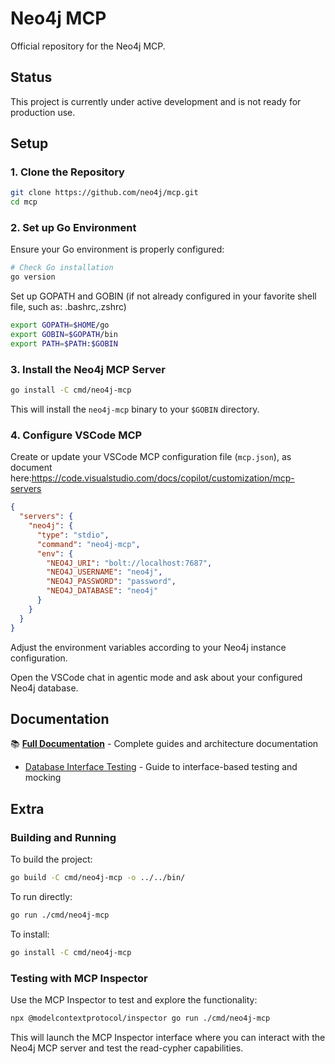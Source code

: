 # Neo4j MCP

Official repository for the Neo4j MCP.

## Status

This project is currently under active development and is not ready for production use.

## Setup

### 1. Clone the Repository

```bash
git clone https://github.com/neo4j/mcp.git
cd mcp
```

### 2. Set up Go Environment

Ensure your Go environment is properly configured:

```bash
# Check Go installation
go version
```

Set up GOPATH and GOBIN (if not already configured in your favorite shell file, such as: .bashrc,.zshrc)

```bash
export GOPATH=$HOME/go
export GOBIN=$GOPATH/bin
export PATH=$PATH:$GOBIN
```

### 3. Install the Neo4j MCP Server

```bash
go install -C cmd/neo4j-mcp
```

This will install the `neo4j-mcp` binary to your `$GOBIN` directory.

### 4. Configure VSCode MCP

Create or update your VSCode MCP configuration file (`mcp.json`), as document here:https://code.visualstudio.com/docs/copilot/customization/mcp-servers

```json
{
  "servers": {
    "neo4j": {
      "type": "stdio",
      "command": "neo4j-mcp",
      "env": {
        "NEO4J_URI": "bolt://localhost:7687",
        "NEO4J_USERNAME": "neo4j",
        "NEO4J_PASSWORD": "password",
        "NEO4J_DATABASE": "neo4j"
      }
    }
  }
}
```

Adjust the environment variables according to your Neo4j instance configuration.

Open the VSCode chat in agentic mode and ask about your configured Neo4j database.

## Documentation

📚 **[Full Documentation](docs/README.md)** - Complete guides and architecture documentation

- [Database Interface Testing](docs/database-interfaces.md) - Guide to interface-based testing and mocking

## Extra

### Building and Running

To build the project:

```bash
go build -C cmd/neo4j-mcp -o ../../bin/
```

To run directly:

```bash
go run ./cmd/neo4j-mcp
```

To install:

```bash
go install -C cmd/neo4j-mcp
```

### Testing with MCP Inspector

Use the MCP Inspector to test and explore the functionality:

```bash
npx @modelcontextprotocol/inspector go run ./cmd/neo4j-mcp
```

This will launch the MCP Inspector interface where you can interact with the Neo4j MCP server and test the read-cypher capabilities.
